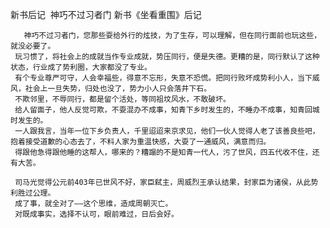 新书后记  神巧不过习者门
 新书《坐看重围》后记
 
       神巧不过习者门，您那些耍给外行的炫技，为了生存，可以理解，但在同行面前也玩这些，就没必要了。
     玩习惯了，将社会上的成就当作专业成就，势压同行，便是失德。更糟的是，同行默认了这种状态，行业成了势利圈，大家都没了专业。
     有个专业尊严可守，人会幸福些，得意不忘形，失意不恐慌。把同行败坏成势利小人，当下威风，社会上一旦失势，归处也没了，势力小人只会落井下石。
     不欺邻里，不辱同行，都是留个活处，等同祖坟风水，不敢破坏。
     给人留面子，他人反觉可欺，不耍混办不成事，知青下乡时发生的，不睡办不成事，知青回城时发生的。
     一人跟我言，当年一位下乡负责人，千里迢迢来京求见，他们一伙人觉得人老了该善良些吧，抱着接受道歉的心态去了，不料人家为重温快感，大耍了一通威风，满意而归。
     得跟他急得跟他睡的这帮人，哪来的？糟蹋的不是知青一代人，污了世风，四五代收不住，还有大苦。
 
     司马光觉得公元前403年已世风不好，家臣弑主，周威烈王承认结果，封家臣为诸侯，从此势利胜过公理。
     成了事，就全对了——这个思维，造成周朝灭亡。
     对既成事实，选择不认可，眼前难过，日后会好。
